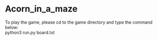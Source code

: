# Acorn_in_a_maze

To play the game, please cd to the game directory and type the command below:<br/>
python3 run.py board.txt

